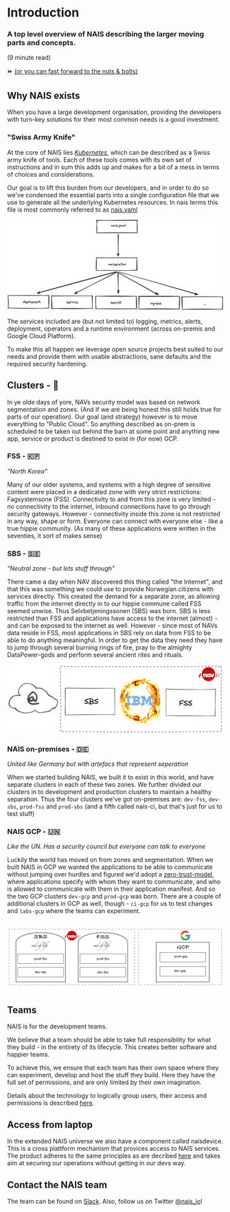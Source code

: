 
# Introduction

### A top level overview of NAIS describing the larger moving parts and concepts.
(9 minute read)
  
⏩ [(or you can fast forward to the nuts & bolts)](basics/access.md) 


## Why NAIS exists

When you have a large development organisation, providing the developers with turn-key solutions for their most common needs is a good investment.

### "Swiss Army Knife"
At the core of NAIS lies [*Kubernetes*](https://kubernetes.io), which can be described as a Swiss army knife of tools. Each of these tools comes with its own set of instructions and in sum this adds up and makes for a bit of a mess in terms of choices and considerations. 

Our goal is to lift this burden from our developers, and in order to do so we've condensed the essential parts into a single configuration file that we use to generate all the underlying Kubernetes resources. In nais terms this file is most commonly referred to as [nais.yaml](https://doc.nais.io/nais-application/example/)

![](assets/nais-yaml.png)

The services included are (but not limited to) logging, metrics, alerts, deployment, operators and a runtime environment (across on-premis and Google Cloud Platform).

To make this all happen we leverage open source projects best suited to our needs and provide them with usable abstractions, sane defaults and the required security hardening.

## Clusters - 🍇
In ye olde days of yore, NAVs security model was based on network segmentation and zones. (And if we are being honest this still holds true for parts of our operation). Our goal (and strategy) however is to move everything to "Public Cloud". So anything described as on-prem is scheduled to be taken out behind the barn at some point and anything new app, service or product is destined to exist in (for now) GCP. 


### FSS - 🇰🇵
_"North Korea"_

Many of our older systems, and systems with a high degree of sensitive content were placed in a dedicated zone with very strict restrictions: Fagsystemsone (FSS).
Connectivity to and from this zone is very limited - no connectivity to the internet, inbound connections have to go through security gateways. However - connectivity inside this zone is not restricted in any way, shape or form. Everyone can connect with everyone else - like a true hippie community. (As many of these applications were written in the seventies, it sort of makes sense)

### SBS - 🇸🇪
_"Neutral zone - but lets stuff through"_

There came a day when NAV discovered this thing called "the Internet", and that this was something we could use to provide Norwegian citizens with services directly.
This created the demand for a separate zone, as allowing traffic from the internet directly in to our hippie commune called FSS seemed unwise.
Thus Selvbetjeningssonen (SBS) was born.
SBS is less restricted than FSS and applications have access to the internet (almost) - and can be exposed to the internet as well.
However - since most of NAVs data reside in FSS, most applications in SBS rely on data from FSS to be able to do anything meaningful.
In order to get the data they need they have to jump through several burning rings of fire, pray to the almighty DataPower-gods and perform several ancient rites and rituals.

![zones](assets/zones.png)

### NAIS on-premises - 🇩🇪
_United like Germany but with artefacs that represent seperation_

When we started building NAIS, we built it to exist in this world, and have separate clusters in each of these two zones.
We further divided our clusters in to development and production clusters to maintain a healthy separation.
Thus the four clusters we've got on-premises are: `dev-fss`, `dev-sbs`, `prod-fss` and `prod-sbs` (and a fifth called nais-ci, but that's just for us to test stuff)

### NAIS GCP - 🇺🇳
_Like the UN. Has a security council but everyone can talk to everyone_

Luckily the world has moved on from zones and segmentation.
When we built NAIS in GCP we wanted the applications to be able to communicate without jumping over hurdles and figured we'd adopt a [zero-trust-model](https://doc.nais.io/appendix/zero-trust/), where applications specify with whom they want to communicate, and who is allowed to communicate with them in their application manifest.
And so the two GCP clusters `dev-gcp` and `prod-gcp` was born.
There are a couple of additional clusters in GCP as well, though - `ci-gcp` for us to test changes and `labs-gcp` where the teams can experiment.

![clusters](assets/clusters.png)
## Teams

NAIS is for the development teams.

We believe that a team should be able to take full responsibility for what they build - in the entirety of its lifecycle. 
This creates better software and happier teams.

To achieve this, we ensure that each team has their own space where they can experiment, develop and host the stuff they build.
Here they have the full set of permissions, and are only limited by their own imagination.

Details about the technology to logically group users, their access and permissions is described [here]().

## Access from laptop

In the extended NAIS universe we also have a component called naisdevice. This is a cross plattform mechanism that provices access to NAIS services. The product adheres to the same principles as are decribed [here](https://honest.security) and takes aim at securing our operations without getting in our devs way. 

## Contact the NAIS team
The team can be found on [Slack](https://nav-it.slack.com/messages/C5KUST8N6/).
Also, follow us on Twitter [@nais\_io](https://twitter.com/nais_io)!

